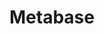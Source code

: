 ---
codehost: https://github.com/https://github.com/metabase/metabase
logohandle: metabase
sort: metabase
title: Metabase
twitter: https://x.com/metabase
website: https://www.metabase.com/
---